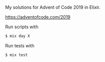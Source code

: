 My solutions for Advent of Code 2019 in Elixir.

https://adventofcode.com/2019

Run scripts with

```sh
$ mix day X
```

Run tests with

```sh
$ mix test
```
